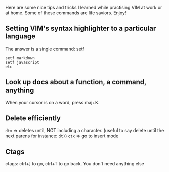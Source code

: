 Here are some nice tips and tricks I learned while practising VIM at work or at
home. Some of these commands are life saviors. Enjoy!

Setting VIM's syntax highlighter to a particular language
---------------------------------------------------------
The answer is a single command: setf

    setf markdown
    setf javascript
    etc


Look up docs about a function, a command, anything
--------------------------------------------------
When your cursor is on a word, press maj+K.

Delete efficiently
------------------
`dtx` => deletes until, NOT including a character. (useful to say delete until the next parens for instance: `dt)`)
`ctx` => go to insert mode

Ctags
-----
ctags: ctrl+] to go, ctrl+T to go back. You don't need anything else
